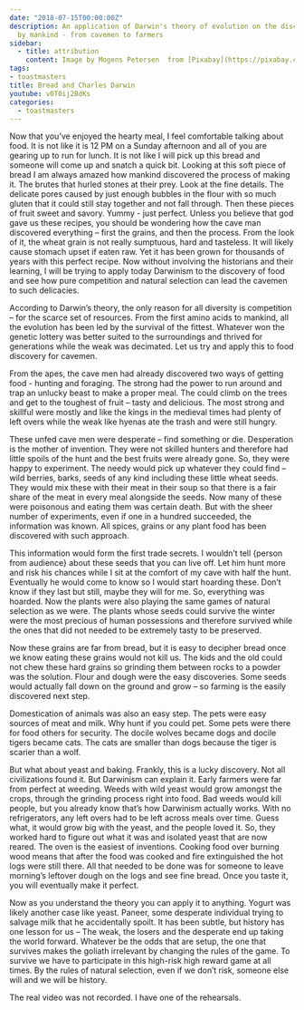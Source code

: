 ```yaml
---
date: "2018-07-15T00:00:00Z"
description: An application of Darwin's theory of evolution on the discovery of bread
  by mankind - from cavemen to farmers
sidebar:
  - title: attribution
    content: Image by Mogens Petersen  from [Pixabay](https://pixabay.com/en/bread-baker-craft-food-oven-1643951/)
tags:
- toastmasters
title: Bread and Charles Darwin
youtube: v0T0ij2BdKs
categories:
  - toastmasters
---
```


Now that you’ve enjoyed the hearty meal, I feel comfortable talking about food. It is not like it is 12 PM on a Sunday afternoon and all of you are gearing up to run for lunch. It is not like I will pick up this bread and someone will come up and snatch a quick bit. Looking at this soft piece of bread I am always amazed how mankind discovered the process of making it. The brutes that hurled stones at their prey. Look at the fine details. The delicate pores caused by just enough bubbles in the flour with so much gluten that it could still stay together and not fall through. Then these pieces of fruit sweet and savory. Yummy - just perfect. Unless you believe that god gave us these recipes, you should be wondering how the cave man discovered everything – first the grains, and then the process. From the look of it, the wheat grain is not really sumptuous, hard and tasteless. It will likely cause stomach upset if eaten raw. Yet it has been grown for thousands of years with this perfect recipe. Now without involving the historians and their learning, I will be trying to apply today Darwinism to the discovery of food and see how pure competition and natural selection can lead the cavemen to such delicacies.

According to Darwin’s theory, the only reason for all diversity is competition – for the scarce set of resources. From the first amino acids to mankind, all the evolution has been led by the survival of the fittest. Whatever won the genetic lottery was better suited to the surroundings and thrived for generations while the weak was decimated. Let us try and apply this to food discovery for cavemen.

From the apes, the cave men had already discovered two ways of getting food - hunting and foraging. The strong had the power to run around and trap an unlucky beast to make a proper meal. The could climb on the trees and get to the toughest of fruit – tasty and delicious. The most strong and skillful were mostly and like the kings in the medieval times had plenty of left overs while the weak like hyenas ate the trash and were still hungry.

These unfed cave men were desperate – find something or die. Desperation is the mother of invention. They were not skilled hunters and therefore had little spoils of the hunt and the best fruits were already gone. So, they were happy to experiment. The needy would pick up whatever they could find – wild berries, barks, seeds of any kind including these little wheat seeds. They would mix these with their meat in their soup so that there is a fair share of the meat in every meal alongside the seeds. Now many of these were poisonous and eating them was certain death. But with the sheer number of experiments, even if one in a hundred succeeded, the information was known. All spices, grains or any plant food has been discovered with such approach.

This information would form the first trade secrets. I wouldn’t tell {person from audience} about these seeds that you can live off. Let him hunt more and risk his chances while I sit at the comfort of my cave with half the hunt. Eventually he would come to know so I would start hoarding these. Don’t know if they last but still, maybe they will for me. So, everything was hoarded. Now the plants were also playing the same games of natural selection as we were. The plants whose seeds could survive the winter were the most precious of human possessions and therefore survived while the ones that did not needed to be extremely tasty to be preserved.

Now these grains are far from bread, but it is easy to decipher bread once we know eating these grains would not kill us. The kids and the old could not chew these hard grains so grinding them between rocks to a powder was the solution. Flour and dough were the easy discoveries. Some seeds would actually fall down on the ground and grow – so farming is the easily discovered next step.

Domestication of animals was also an easy step. The pets were easy sources of meat and milk. Why hunt if you could pet. Some pets were there for food others for security. The docile wolves became dogs and docile tigers became cats. The cats are smaller than dogs because the tiger is scarier than a wolf.

But what about yeast and baking. Frankly, this is a lucky discovery. Not all civilizations found it. But Darwinism can explain it. Early farmers were far from perfect at weeding. Weeds with wild yeast would grow amongst the crops, through the grinding process right into food. Bad weeds would kill people, but you already know that’s how Darwinism actually works. With no refrigerators, any left overs had to be left across meals over time. Guess what, it would grow big with the yeast, and the people loved it. So, they worked hard to figure out what it was and isolated yeast that are now reared. The oven is the easiest of inventions. Cooking food over burning wood means that after the food was cooked and fire extinguished the hot logs were still there. All that needed to be done was for someone to leave morning’s leftover dough on the logs and see fine bread. Once you taste it, you will eventually make it perfect.

Now as you understand the theory you can apply it to anything. Yogurt was likely another case like yeast. Paneer, some desperate individual trying to salvage milk that he accidentally spoilt. It has been subtle, but history has one lesson for us – The weak, the losers and the desperate end up taking the world forward. Whatever be the odds that are setup, the one that survives makes the goliath irrelevant by changing the rules of the game. To survive we have to participate in this high-risk high reward game at all times. By the rules of natural selection, even if we don’t risk, someone else will and we will be history.

The real video was not recorded. I have one of the rehearsals.
